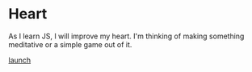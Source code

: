 # Heart

As I learn JS, I will improve my heart. I'm thinking of making something meditative or a simple game out of it.

[launch](https://pixelcarnival.github.io/heart/)
